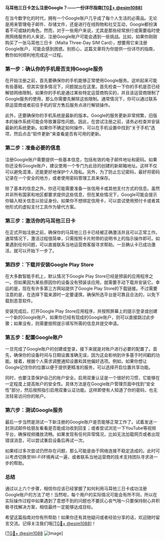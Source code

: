 **马耳他三日卡怎么注册Google？——一份详尽指南[[TG💪+ @esim1088](https://t.me/s/esim1088)]**

在当今数字化的时代，拥有一个Google账户几乎成了每个人生活的必需品。无论是用来管理电子邮件、存储文件，还是进行在线购物和社交互动，Google都扮演着不可或缺的角色。然而，对于一些用户来说，尤其是那些经常旅行或需要临时使用网络服务的人来说，注册Google账户可能会遇到一些挑战。比如，如果你刚刚购买了一张马耳他三日卡（Malta Three-Day SIM Card），想要用它来注册Google账户，可能会感到困惑。别担心，这篇文章将为你提供一份详尽的指南，教你如何顺利地完成这一过程。

### 第一步：确认你的手机是否支持Google服务

在开始注册之前，首先要确保你的手机能够正常使用Google服务。这听起来可能有些基础，但其实很多情况下，问题就出在这里。首先检查一下你的手机是否已经解锁网络限制。如果你的手机是通过某些特定运营商购买的，并且该运营商限制了Google服务的使用，那么你需要先解除这些限制。通常情况下，你可以通过联系原运营商或者前往手机的官方售后服务点进行解锁操作。

此外，还要确保你的手机系统是最新的版本。Google的服务更新非常频繁，旧版本的操作系统可能会导致兼容性问题。因此，在尝试注册之前，请务必检查并安装最新的系统更新。如果你不确定如何操作，可以在手机设置中找到“关于手机”选项，然后点击“软件更新”来查看是否有可用的更新。

### 第二步：准备必要的信息

注册Google账户需要提供一些基本信息，包括有效的电子邮件地址和密码。如果你还没有Google账户，建议使用一个专门为此目的创建的新邮箱地址。这样不仅可以避免混淆，还能更好地保护个人隐私。另外，为了防止忘记密码，最好将密码记录在一个安全的地方，或者使用密码管理工具来保存。

除了基本的信息之外，你还可能需要准备一张信用卡或其他支付方式的信息。虽然并非所有国家和地区都要求提供这些信息，但在某些情况下，Google可能会提示你输入相关信息以验证身份。如果你不想绑定信用卡，可以尝试使用预付卡或者其他形式的虚拟支付工具作为替代方案。

### 第三步：激活你的马耳他三日卡

在正式开始注册之前，确保你的马耳他三日卡已经被正确激活并且可以正常工作。通常情况下，激活过程很简单，只需按照卡片附带的说明书上的指示操作即可。如果遇到任何问题，可以直接联系当地运营商客服寻求帮助。一旦确认卡已成功激活，就可以开始下一步了。

### 第四步：下载并安装Google Play Store

在大多数智能手机上，默认情况下Google Play Store已经是预装的应用程序之一。但如果因为某些原因你的设备没有预装该应用，就需要手动下载并安装它。幸运的是，现在有许多第三方网站提供了Google Play Store的下载链接。不过需要注意的是，在选择下载来源时一定要谨慎，确保所选平台是可靠且合法的，以免下载到恶意软件。

安装完成后，打开Google Play Store应用程序，并按照屏幕上的提示登录或创建一个新的Google账户。如果你已经有现成的Google账户，则可以直接跳过此步骤；如果没有，则需要按照提示填写所需的信息并提交申请。

### 第五步：配置Google账户

一旦完成了Google账户的创建或登录，接下来就是对账户进行必要的配置了。首先，确保你的设备时间与日期设置准确无误，因为这会影响到许多基于时间戳的功能。接着，根据个人需求调整通知设置和其他偏好选项。例如，如果你想让Google记住你的位置以便于提供更精准的服务，可以选择开启位置共享功能。

同时，也要注意保护自己的账户安全。启用双重认证是一个很好的习惯，它能够在一定程度上提高账户的安全性。具体方法是在Google账户管理页面中找到“安全性”部分，然后按照指引启用双重认证功能。这样即使有人知道了你的密码，也无法轻易访问你的账户。

### 第六步：测试Google服务

最后一步当然是测试一下新注册的Google账户是否能够正常工作了。试着发送一封测试邮件给朋友看看是否能成功收到回复；或者尝试浏览一下YouTube等视频平台，确保视频播放流畅。如果发现有任何异常情况，比如无法加载网页或者出现错误消息，可以尝试重启设备后再试一次。

如果经过多次尝试仍然存在问题，那么可能是由于网络连接不稳定造成的。此时可以考虑切换至Wi-Fi环境再试一遍，或者联系当地运营商的技术支持团队寻求进一步的帮助。

### 总结

通过以上六个步骤，相信你应该已经掌握了如何利用马耳他三日卡成功注册Google账户的方法了吧！当然啦，每个用户的实际情况可能会有所不同，所以在实际操作过程中如果遇到了意想不到的问题也不要灰心丧气哦～只要保持耐心并积极寻找解决方案，相信最终一定能够达成目标。

希望这篇指南对你有所帮助！如果你还有其他疑问或者经验分享的话，欢迎随时留言交流。记得关注我们哦[[TG💪+ @esim1088](https://t.me/s/esim1088)]！

[[TG💪+ @esim1088](https://t.me/s/esim1088) ![Image](https://i.postimg.cc/4NQfJmqS/Snipaste-2025-05-13-00-14-12.png)]